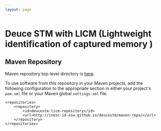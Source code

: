 ```yaml
---
layout: page
---
```


# Deuce STM with LICM (Lightweight identification of captured memory )

## Maven Repository

Maven repository top-level directory is [here](maven-repo/).

To use software from this repository in your Maven projects, add the following
configuration to the appropriate section in either your project's `pom.xml`
file or your Maven global `settings.xml` file.


    <repositories>
        <repository>
            <id>deucestm-licm-repository</id>
            <url>http://inesc-id-esw.github.io/deucestm/maven-repo/</url>
        </repository>
    </repositories>

